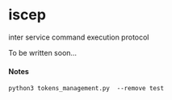 # iscep
inter service command execution protocol

To be written soon...


#### Notes

```
python3 tokens_management.py  --remove test
```